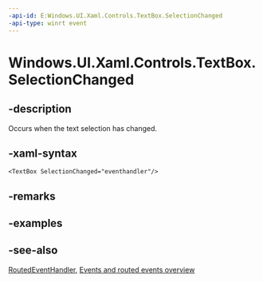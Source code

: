 ```yaml
---
-api-id: E:Windows.UI.Xaml.Controls.TextBox.SelectionChanged
-api-type: winrt event
---
```


<!-- Event syntax
public event Windows.UI.Xaml.RoutedEventHandler SelectionChanged
-->

# Windows.UI.Xaml.Controls.TextBox.SelectionChanged

## -description

Occurs when the text selection has changed.



## -xaml-syntax

```xaml
<TextBox SelectionChanged="eventhandler"/>
```

## -remarks

## -examples

## -see-also

[RoutedEventHandler](../windows.ui.xaml/routedeventhandler.md), [Events and routed events overview](/windows/uwp/xaml-platform/events-and-routed-events-overview)
